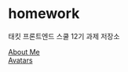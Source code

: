 # homework

태킷 프론트엔드 스쿨 12기 과제 저장소

[About Me](https://github.com/dlgudwn94/homework/blob/main/md/about-me.md)  
[Avatars](https://github.com/dlgudwn94/homework/blob/main/md/avatars.md)
